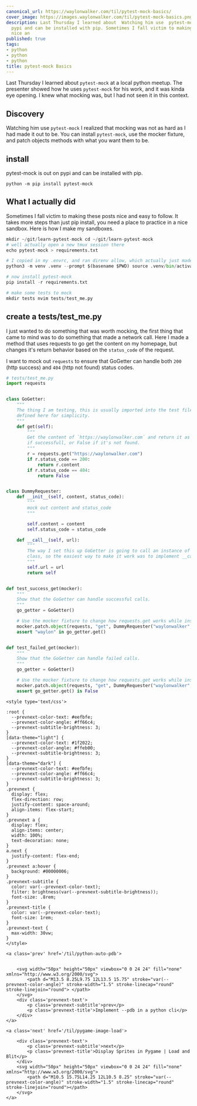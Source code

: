 ```yaml
---
canonical_url: https://waylonwalker.com/til/pytest-mock-basics/
cover_image: https://images.waylonwalker.com/til/pytest-mock-basics.png
description: Last Thursday I learned about  Watching him use  pytest-mock is out on
  pypi and can be installed with pip. Sometimes I fall victim to making these posts
  nice an
published: true
tags:
- python
- python
- python
title: pytest-mock Basics
---
```


Last Thursday I learned about `pytest-mock` at a local python meetup.  The presenter showed how he uses `pytest-mock` for his work, and it was kinda eye opening.  I knew what mocking was, but I had not seen it in this context.

## Discovery

Watching him use `pytest-mock` I realized that mocking was not as hard as I had made it out to be.  You can install `pytest-mock`, use the mocker fixture, and patch objects methods with what you want them to be.

## install

pytest-mock is out on pypi and can be installed with pip.

```
python -m pip install pytest-mock
```

## What I actually did

Sometimes I fall victim to making these posts nice and easy to follow.  It takes more steps than just pip install, you need a place to practice in a nice sandbox.  Here is how I make my sandboxes.

``` python
mkdir ~/git/learn-pytest-mock cd ~/git/learn-pytest-mock
# well actually open a new tmux session there
echo pytest-mock > requirements.txt

# I copied in my .envrc, and ran direnv allow, which actually just made me a virtual env as follows
python3 -m venv .venv --prompt $(basename $PWD) source .venv/bin/activate

# now install pytest-mock
pip install -r requirements.txt

# make some tests to mock
mkdir tests nvim tests/test_me.py
```

## create a tests/test_me.py

I just wanted to do something that was worth mocking, the first thing that came to mind was to do something that made a network call.  Here I made a method that uses requests to go get the content on my homepage, but changes it's return behavior based on the `status_code` of the request.

I want to mock out `requests` to ensure that GoGetter can handle both `200`
(http success) and `404` (http not found) status codes.

``` python
# tests/test_me.py
import requests


class GoGetter:
    """
    The thing I am testing, this is usually imported into the test file, but
    defined here for simplicity.
    """
    def get(self):
        """
        Get the content of `https://waylonwalker.com` and return it as a string
        if successfull, or False if it's not found.
        """
        r = requests.get("https://waylonwalker.com")
        if r.status_code == 200:
            return r.content
        if r.status_code == 404:
            return False


class DummyRequester:
    def __init__(self, content, status_code):
        """
        mock out content and status_code
        """

        self.content = content
        self.status_code = status_code

    def __call__(self, url):
        """
        The way I set this up GoGetter is going to call an instance of this
        class, so the easiest way to make it work was to implement __call__.
        """
        self.url = url
        return self


def test_success_get(mocker):
    """
    Show that the GoGetter can handle successful calls.
    """
    go_getter = GoGetter()

    # Use the mocker fixture to change how requests.get works while inside of test_success_get
    mocker.patch.object(requests, "get", DummyRequester("waylonwalker", 200))
    assert "waylon" in go_getter.get()


def test_failed_get(mocker):
    """
    Show that the GoGetter can handle failed calls.
    """
    go_getter = GoGetter()

    # Use the mocker fixture to change how requests.get works while inside of test_failed_get
    mocker.patch.object(requests, "get", DummyRequester("waylonwalker", 404))
    assert go_getter.get() is False
```
<div class='prevnext'>

    <style type='text/css'>

    :root {
      --prevnext-color-text: #eefbfe;
      --prevnext-color-angle: #ff66c4;
      --prevnext-subtitle-brightness: 3;
    }
    [data-theme="light"] {
      --prevnext-color-text: #1f2022;
      --prevnext-color-angle: #ffeb00;
      --prevnext-subtitle-brightness: 3;
    }
    [data-theme="dark"] {
      --prevnext-color-text: #eefbfe;
      --prevnext-color-angle: #ff66c4;
      --prevnext-subtitle-brightness: 3;
    }
    .prevnext {
      display: flex;
      flex-direction: row;
      justify-content: space-around;
      align-items: flex-start;
    }
    .prevnext a {
      display: flex;
      align-items: center;
      width: 100%;
      text-decoration: none;
    }
    a.next {
      justify-content: flex-end;
    }
    .prevnext a:hover {
      background: #00000006;
    }
    .prevnext-subtitle {
      color: var(--prevnext-color-text);
      filter: brightness(var(--prevnext-subtitle-brightness));
      font-size: .8rem;
    }
    .prevnext-title {
      color: var(--prevnext-color-text);
      font-size: 1rem;
    }
    .prevnext-text {
      max-width: 30vw;
    }
    </style>
    
    <a class='prev' href='/til/python-auto-pdb'>
    

        <svg width="50px" height="50px" viewbox="0 0 24 24" fill="none" xmlns="http://www.w3.org/2000/svg">
            <path d="M13.5 8.25L9.75 12L13.5 15.75" stroke="var(--prevnext-color-angle)" stroke-width="1.5" stroke-linecap="round" stroke-linejoin="round"> </path>
        </svg>
        <div class='prevnext-text'>
            <p class='prevnext-subtitle'>prev</p>
            <p class='prevnext-title'>Implement --pdb in a python cli</p>
        </div>
    </a>
    
    <a class='next' href='/til/pygame-image-load'>
    
        <div class='prevnext-text'>
            <p class='prevnext-subtitle'>next</p>
            <p class='prevnext-title'>Display Sprites in Pygame | Load and Blit</p>
        </div>
        <svg width="50px" height="50px" viewbox="0 0 24 24" fill="none" xmlns="http://www.w3.org/2000/svg">
            <path d="M10.5 15.75L14.25 12L10.5 8.25" stroke="var(--prevnext-color-angle)" stroke-width="1.5" stroke-linecap="round" stroke-linejoin="round"></path>
        </svg>
    </a>
  </div>